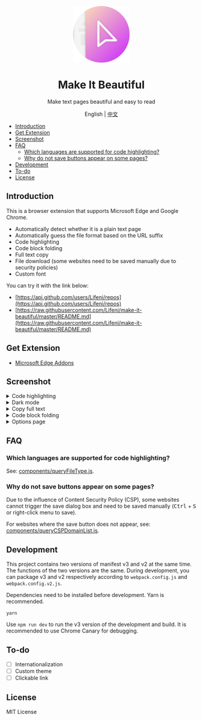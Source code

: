 <p align="center">
  <img width="150px" alt="Logo" src="assets/images/logo.svg" />
</p>

<h1 align="center">Make It Beautiful</h1>
<p align="center">Make text pages beautiful and easy to read</p>
<p align="center">English | <a href="README.zh-CN.md">中文</a></p>

- [Introduction](#introduction)
- [Get Extension](#get-extension)
- [Screenshot](#screenshot)
- [FAQ](#faq)
  - [Which languages are supported for code highlighting?](#which-languages-are-supported-for-code-highlighting)
  - [Why do not save buttons appear on some pages?](#why-do-not-save-buttons-appear-on-some-pages)
- [Development](#development)
- [To-do](#to-do)
- [License](#license)

## Introduction

This is a browser extension that supports Microsoft Edge and Google Chrome.

- Automatically detect whether it is a plain text page
- Automatically guess the file format based on the URL suffix
- Code highlighting
- Code block folding
- Full text copy
- File download (some websites need to be saved manually due to security policies)
- Custom font

You can try it with the link below:

- [https://api.github.com/users/Lifeni/repos](https://api.github.com/users/Lifeni/repos)
- [https://raw.githubusercontent.com/Lifeni/make-it-beautiful/master/README.md](https://raw.githubusercontent.com/Lifeni/make-it-beautiful/master/README.md)

## Get Extension

- [Microsoft Edge Addons](https://microsoftedge.microsoft.com/addons/detail/make-it-beautiful/jjgkadobhgomjcppaojffnlooknkkodd)

## Screenshot

<details>
   <summary>Code highlighting</summary>

![Code Highlight](https://file.lifeni.life/dashboard/make-it-beautiful/light.webp)

</details>

<details>
   <summary>Dark mode</summary>

![Dark Mode](https://file.lifeni.life/dashboard/make-it-beautiful/dark.webp)

</details>

<details>
   <summary>Copy full text</summary>

![Copy the full text](https://file.lifeni.life/dashboard/make-it-beautiful/copy.webp)

</details>

<details>
   <summary>Code block folding</summary>

![Code block folding](https://file.lifeni.life/dashboard/make-it-beautiful/fold.webp)

</details>

<details>
   <summary>Options page</summary>

![Options page](https://file.lifeni.life/dashboard/make-it-beautiful/options.webp)

</details>

## FAQ

### Which languages are supported for code highlighting?

See: [components/queryFileType.js](components/queryFileType.js).

### Why do not save buttons appear on some pages?

Due to the influence of Content Security Policy (CSP), some websites cannot trigger the save dialog box and need to be saved manually (<kbd>Ctrl</kbd> + <kbd>S</kbd> or right-click menu to save).

For websites where the save button does not appear, see: [components/queryCSPDomainList.js](components/queryCSPDomainList.js).

## Development

This project contains two versions of manifest v3 and v2 at the same time. The functions of the two versions are the same. During development, you can package v3 and v2 respectively according to `webpack.config.js` and `webpack.config.v2.js`.

Dependencies need to be installed before development. Yarn is recommended.

```shell
yarn
```

Use `npm run dev` to run the v3 version of the development and build. It is recommended to use Chrome Canary for debugging.

## To-do

- [ ] Internationalization
- [ ] Custom theme
- [ ] Clickable link

## License

MIT License
